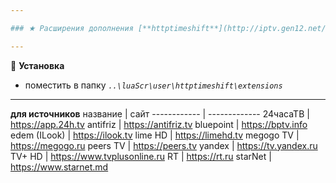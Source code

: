 ```yaml
---

### ★ Расширения дополнения [**httptimeshift**](http://iptv.gen12.net/bugtracker/view.php?id=1675 "")

---
```

📌 **Установка**
- поместить в папку _`..\luaScr\user\httptimeshift\extensions`_

---

**для источников**
название | сайт
------------ | -------------
24часаТВ | https://app.24h.tv
antifriz | https://antifriz.tv
bluepoint | https://bptv.info
edem (ILook) | https://ilook.tv
lime HD | https://limehd.tv
megogo TV | https://megogo.ru
peers TV | https://peers.tv
yandex | https://tv.yandex.ru
TV+ HD | https://www.tvplusonline.ru
RT | https://rt.ru
starNet | https://www.starnet.md

<!---
⚠ **Внимание!**


--->

